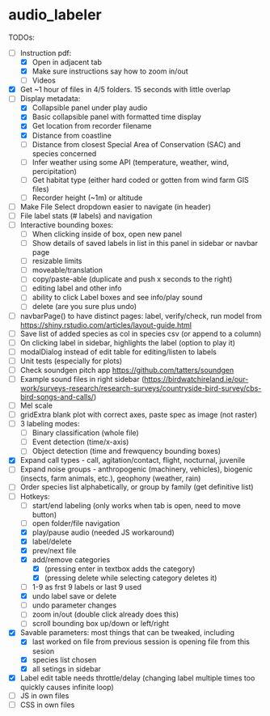 # audio_labeler

TODOs:
- [ ] Instruction pdf:
  - [x] Open in adjacent tab
  - [x] Make sure instructions say how to zoom in/out
  - [ ] Videos
- [x] Get ~1 hour of files in 4/5 folders. 15 seconds with little overlap
- [ ] Display metadata:
  - [x] Collapsible panel under play audio
  - [x] Basic collapsible panel with formatted time display
  - [x] Get location from recorder filename
  - [x] Distance from coastline
  - [ ] Distance from closest Special Area of Conservation (SAC) and species concerned
  - [ ] Infer weather using some API (temperature, weather, wind, percipitation)
  - [ ] Get habitat type (either hard coded or gotten from wind farm GIS files)
  - [ ] Recorder height (~1m) or altitude
- [ ] Make File Select dropdown easier to navigate (in header)
- [ ] File label stats (# labels) and navigation
- [ ] Interactive bounding boxes:
  - [ ] When clicking inside of box, open new panel
  - [ ] Show details of saved labels in list in this panel in sidebar or navbar page
  - [ ] resizable limits
  - [ ] moveable/translation
  - [ ] copy/paste-able (duplicate and push x seconds to the right)
  - [ ] editing label and other info
  - [ ] ability to click Label boxes and see info/play sound
  - [ ] delete (are you sure plus undo)
- [ ] navbarPage() to have distinct pages: label, verify/check, run model
  from https://shiny.rstudio.com/articles/layout-guide.html
- [ ] Save list of added species as col in species csv (or append to a column) 
- [ ] On clicking label in sidebar, highlights the label (option to play it)
- [ ] modalDialog instead of edit table for editing/listen to labels
- [ ] Unit tests (especially for plots)
- [ ] Check soundgen pitch app https://github.com/tatters/soundgen
- [ ] Example sound files in right sidebar 
  (https://birdwatchireland.ie/our-work/surveys-research/research-surveys/countryside-bird-survey/cbs-bird-songs-and-calls/)
- [ ] Mel scale
- [ ] gridExtra blank plot with correct axes, paste spec as image (not raster)
- [ ] 3 labeling modes: 
  - [ ] Binary classification (whole file)
  - [ ] Event detection (time/x-axis)
  - [ ] Object detection (time and frewquency bounding boxes)
- [x] Expand call types - call, agitation/contact, flight, nocturnal, juvenile 
- [ ] Expand noise groups - anthropogenic (machinery, vehicles), biogenic (insects, farm animals, etc.), geophony (weather, rain)
- [ ] Order species list alphabetically, or group by family (get definitive list)
- [ ] Hotkeys:
  - [ ] start/end labeling (only works when tab is open, need to move button)
  - [ ] open folder/file navigation
  - [x] play/pause audio (needed JS workaround)
  - [x] label/delete
  - [x] prev/next file
  - [x] add/remove categories
    - [x] (pressing enter in textbox adds the category)
    - [x] (pressing delete while selecting category deletes it)
  - [ ] 1-9 as frst 9 labels or last 9 used
  - [x] undo label save or delete
  - [ ] undo parameter changes 
  - [ ] zoom in/out (double click already does this)
  - [ ] scroll bounding box up/down or left/right
- [x] Savable parameters: most things that can be tweaked, including
  - [x] last worked on file from previous session is opening file from this sesion
  - [x] species list chosen
  - [x] all setings in sidebar
- [x] Label edit table needs throttle/delay (changing label multiple times too quickly causes infinite loop)
- [ ] JS in own files
- [ ] CSS in own files